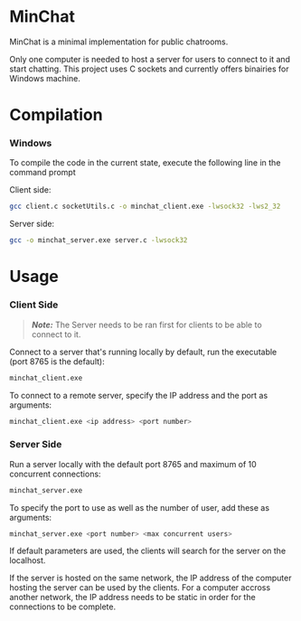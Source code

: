 # MinChat
MinChat is a minimal implementation for public chatrooms. 

Only one computer is needed to host a server for users to connect to it and start chatting. This project uses C sockets and currently offers binairies for Windows machine.

# Compilation
### Windows
To compile the code in the current state, execute the following line in the command prompt

Client side:
```bash
gcc client.c socketUtils.c -o minchat_client.exe -lwsock32 -lws2_32
```

Server side:
```bash
gcc -o minchat_server.exe server.c -lwsock32
```

# Usage
### Client Side

> **_Note:_** The Server needs to be ran first for clients to be able to connect to it. 

Connect to a server that's running locally by default, run the executable (port 8765 is the default):
```bash
minchat_client.exe
```
To connect to a remote server, specify the IP address and the port as arguments:
```bash
minchat_client.exe <ip address> <port number>
```

### Server Side
Run a server locally with the default port 8765 and maximum of 10 concurrent connections:
```bash
minchat_server.exe
```
To specify the port to use as well as the number of user, add these as arguments:
```bash
minchat_server.exe <port number> <max concurrent users>
```


If default parameters are used, the clients will search for the server on the localhost. 

If the server is hosted on the same network, the IP address of the computer hosting the server can be used by the clients. For a computer accross another network, the IP address needs to be static in order for the connections to be complete.
